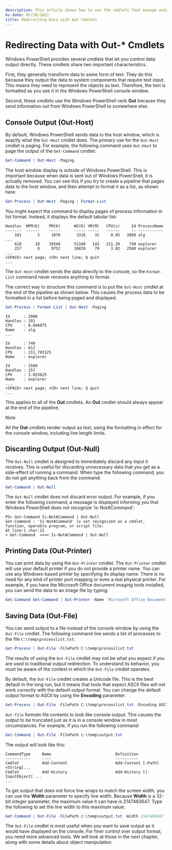 ```yaml
---
description: This article shows how to use the cmdlets that manage output in PowerShell.
ms.date: 07/28/2021
title: Redirecting Data with Out Cmdlets
---
```

# Redirecting Data with Out-* Cmdlets

Windows PowerShell provides several cmdlets that let you control data output directly. These cmdlets
share two important characteristics.

First, they generally transform data to some form of text. They do this because they output the data
to system components that require text input. This means they need to represent the objects as text.
Therefore, the text is formatted as you see it in the Windows PowerShell console window.

Second, these cmdlets use the Windows PowerShell verb **Out** because they send information out from
Windows PowerShell to somewhere else.

## Console Output (Out-Host)

By default, Windows PowerShell sends data to the host window, which is exactly what the `Out-Host`
cmdlet does. The primary use for the `Out-Host` cmdlet is paging. For example, the following command
uses `Out-Host` to page the output of the `Get-Command` cmdlet:

```powershell
Get-Command | Out-Host -Paging
```

The host window display is outside of Windows PowerShell. This is important because when data is
sent out of Windows PowerShell, it is actually removed. You can see this if you try to create a
pipeline that pages data to the host window, and then attempt to format it as a list, as shown here:

```powershell
Get-Process | Out-Host -Paging | Format-List
```

You might expect the command to display pages of process information in list format. Instead, it
displays the default tabular list:

```output
Handles  NPM(K)    PM(K)      WS(K) VM(M)   CPU(s)     Id ProcessName
-------  ------    -----      ----- -----   ------     -- -----------
    101       5     1076       3316    32     0.05   2888 alg
...
    618      18    39348      51108   143   211.20    740 explorer
    257       8     9752      16828    79     3.02   2560 explorer
...
<SPACE> next page; <CR> next line; Q quit
...
```

The `Out-Host` cmdlet sends the data directly to the console, so the `Format-List` command never
receives anything to format.

The correct way to structure this command is to put the `Out-Host` cmdlet at the end of the
pipeline as shown below. This causes the process data to be formatted in a list before being paged
and displayed.

```powershell
Get-Process | Format-List | Out-Host -Paging
```

```Output
Id      : 2888
Handles : 101
CPU     : 0.046875
Name    : alg
...

Id      : 740
Handles : 612
CPU     : 211.703125
Name    : explorer

Id      : 2560
Handles : 257
CPU     : 3.015625
Name    : explorer
...
<SPACE> next page; <CR> next line; Q quit
...
```

This applies to all of the **Out** cmdlets. An **Out** cmdlet should always appear at the end of the
pipeline.

> [!NOTE]
> All the **Out** cmdlets render output as text, using the formatting in effect for the console
> window, including line length limits.

## Discarding Output (Out-Null)

The `Out-Null` cmdlet is designed to immediately discard any input it receives. This is useful for
discarding unnecessary data that you get as a side-effect of running a command. When type the
following command, you do not get anything back from the command:

```powershell
Get-Command | Out-Null
```

The `Out-Null` cmdlet does not discard error output. For example, if you enter the following
command, a message is displayed informing you that Windows PowerShell does not recognize
'Is-NotACommand':

```
PS> Get-Command Is-NotACommand | Out-Null
Get-Command : 'Is-NotACommand' is not recognized as a cmdlet, function, operable program, or script file.
At line:1 char:12
+ Get-Command  <<<< Is-NotACommand | Out-Null
```

## Printing Data (Out-Printer)

You can print data by using the `Out-Printer` cmdlet. The `Out-Printer` cmdlet will use your
default printer if you do not provide a printer name. You can use any Windows-based printer by
specifying its display name. There is no need for any kind of printer port mapping or even a real
physical printer. For example, if you have the Microsoft Office document imaging tools installed,
you can send the data to an image file by typing:

```powershell
Get-Command Get-Command | Out-Printer -Name 'Microsoft Office Document Image Writer'
```

## Saving Data (Out-File)

You can send output to a file instead of the console window by using the `Out-File` cmdlet. The
following command line sends a list of processes to the file `C:\temp\processlist.txt`:

```powershell
Get-Process | Out-File -FilePath C:\temp\processlist.txt
```

The results of using the `Out-File` cmdlet may not be what you expect if you are used to
traditional output redirection. To understand its behavior, you must be aware of the context in
which the `Out-File` cmdlet operates.

By default, the `Out-File` cmdlet creates a Unicode file. This is the best default in the long
run, but it means that tools that expect ASCII files will not work correctly with the default output
format. You can change the default output format to ASCII by using the **Encoding** parameter:

```powershell
Get-Process | Out-File -FilePath C:\temp\processlist.txt -Encoding ASCII
```

`Out-file` formats file contents to look like console output. This causes the output to be
truncated just as it is in a console window in most circumstances. For example, if you run the
following command:

```powershell
Get-Command | Out-File -FilePath c:\temp\output.txt
```

The output will look like this:

```output
CommandType     Name                            Definition
-----------     ----                            ----------
Cmdlet          Add-Content                     Add-Content [-Path] <String[...
Cmdlet          Add-History                     Add-History [[-InputObject] ...
...
```

To get output that does not force line wraps to match the screen width, you can use the **Width**
parameter to specify line width. Because **Width** is a 32-bit integer parameter, the maximum value
it can have is 2147483647. Type the following to set the line width to this maximum value:

```powershell
Get-Command | Out-File -FilePath c:\temp\output.txt -Width 2147483647
```

The `Out-File` cmdlet is most useful when you want to save output as it would have displayed on
the console. For finer control over output format, you need more advanced tools. We will look at
those in the next chapter, along with some details about object manipulation.
